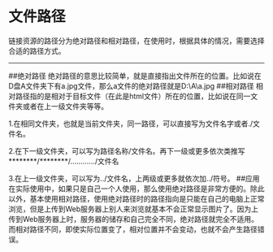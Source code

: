 文件路径
===================
链接资源的路径分为绝对路径和相对路径，在使用时，根据具体的情况，需要选择合适的路径方式。
 <hr>
##绝对路径
绝对路径的意思比较简单，就是直接指出文件所在的位置。比如说在D盘A文件夹下有a.jpg文件，那么a文件的绝对路径就是D:\A\a.jpg
##相对路径
相对路径指的是相对于目标文件（在此是html文件）所在的位置，比如说在同一文件夹或者在上一级文件夹等等。

1.在相同文件夹，也就是当前文件夹，同一路径，可以直接写为文件名字或者./文件名。

2.在下一级文件夹，可以写为路径名称/文件名。再下一级或更多依次类推写********/********/…………/文件名

3.在上一级文件夹，可以写为../文件名，上两级或更多就依次加../符号。
##应用
在实际使用中，如果只是自己一个人使用，那么使用绝对路径是非常方便的。除此以外，基本使用相对路径，使用绝对路径时的路径指向是只能在自己的电脑上正常浏览，但是上传到Web服务器上别人来浏览就基本不会正常显示图片了。因为上传到Web服务器上时，服务器的储存和自己完全不同，绝对路径就完全不适用。而相对路径不同，即使实际位置变了，相对位置并不会变动，也就不会产生路径错误。
